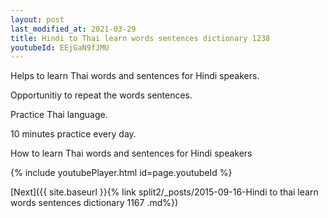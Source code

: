 ```yaml
---
layout: post
last_modified_at: 2021-03-29
title: Hindi to Thai learn words sentences dictionary 1238 
youtubeId: EEjGaN9fJMU
---
```

 
 
Helps to learn Thai words and sentences for Hindi speakers.

Opportunitiy to repeat the words sentences. 

Practice Thai language. 
 
10 minutes practice every day. 
 
How to learn Thai words and sentences for Hindi speakers 
 
{% include youtubePlayer.html id=page.youtubeId %}
 
 
[Next]({{ site.baseurl }}{% link  split2/_posts/2015-09-16-Hindi to thai learn words sentences dictionary 1167 .md%})
 
